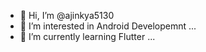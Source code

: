 - 👋 Hi, I’m @ajinkya5130
- 👀 I’m interested in Android Developemnt ...
- 🌱 I’m currently learning Flutter ...
<!--- - 💞️ I’m looking to collaborate on ...
- 📫 How to reach me ...
--->
<!---
ajinkya5130/ajinkya5130 is a ✨ special ✨ repository because its `README.md` (this file) appears on your GitHub profile.
You can click the Preview link to take a look at your changes.

